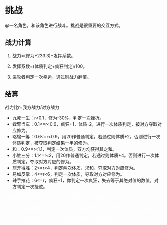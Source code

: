 # 挑战

@一名角色，和该角色进行战斗。挑战是很重要的交互方式。

## 战力计算

1. 战力=(修为+233.3)*发挥系数。

2. 发挥系数=(体质判定+疯狂判定)/100。
3. 进攻者判定一次幸运，通过则战力翻倍。

## 结算

战力比r=我方战力/对方战力

+ 九死一生：r<0.1，修为-30%，判定一次挫折。
+ 螳臂当车：0.1<=r<0.6，疯狂+1，体质-2，进行一次体质判定，被对方夺取对应修为。
+ 略输一筹：0.6<=r<0.9，用20作普通判定，若通过则体质+2。否则进行一次体质判定，被夺取判定结果一半的修为。
+ 和：0.9<=r<1.1，判定一次体质，双方均获得其之和。
+ 小胜三分：1.1<=r<2，用20作普通判定，若通过则体质+4。否则进行一次体质判定，夺取对方对应的修为。
+ 旗开得胜：2<=r<4，判定两次体质，求和，夺取对方对应修为。
+ 易如反掌：4<=r<6，判定一次体质，夺取对方对应修为。
+ 辣手摧花：6<=r，疯狂+1，你判定一次疯狂，失去等于其绝对值的数值，对方判定一次挫败。

<p style="color:white;">负数除以负数将会非常有趣，谁负得多，谁反而更强；</p>

<p style="color:white;">以及，如果你遇到了对方是负数，你也会挑战不过他，毕竟没人可以打败疯子。</p>

<p style="color:white;">当然，如果你是开发人员，我郑重的提醒您：不要尝试除以0！</p>
